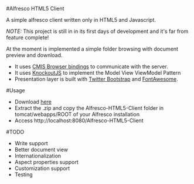 #Alfresco HTML5 Client

A simple alfresco client written only in HTML5 and Javascript. 

*NOTE:* This project is still in in its first days of development and it's far from feature complete! 

At the moment is implemented a simple folder browsing with document preview and download.

*  It uses [CMIS Browser bindings](https://www.oasis-open.org/committees/tc_home.php?wg_abbrev=cmis-browser) to communicate with the server. 
*  It uses [KnockoutJS](http://www.knockoutjs.com) to implement the Model View ViewModel Pattern
*  Presentation layer is built with [Twitter Bootstrap](http://twitter.github.com/bootstrap) and [FontAwesome](http://fortawesome.github.com/Font-Awesome/).

#Usage 

*  Download [here](https://github.com/agea/Alfresco-HTML5-Client/archive/master.zip)
*  Extract the .zip and copy the Alfresco-HTML5-Client folder in tomcat/webapps/ROOT of your Alfresco installation
*  Access http://localhost:8080/Alfresco-HTML5-Client

#TODO

*  Write support
*  Better document view
*  Internationalization
*  Aspect properties support
*  Customization support
*  Testing